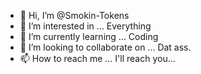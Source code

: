 - 👋 Hi, I’m @Smokin-Tokens
- 👀 I’m interested in ... Everything
- 🌱 I’m currently learning ... Coding
- 💞️ I’m looking to collaborate on ... Dat ass.
- 📫 How to reach me ... I'll reach you...

<!---
Smokin-Tokens/Smokin-Tokens is a ✨ special ✨ repository because its `README.md` (this file) appears on your GitHub profile.
You can click the Preview link to take a look at your changes.
--->
